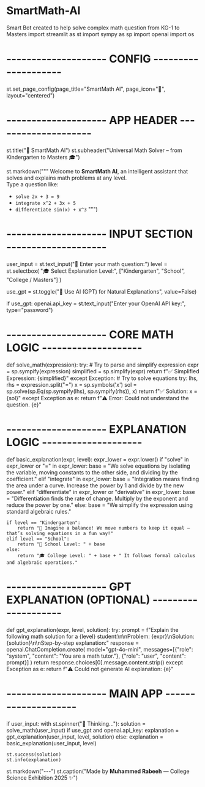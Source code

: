 # SmartMath-AI
Smart Bot created to help solve complex math question from KG-1 to Masters
import streamlit as st
import sympy as sp
import openai
import os

# -------------------- CONFIG --------------------
st.set_page_config(page_title="SmartMath AI", page_icon="🤖", layout="centered")

# -------------------- APP HEADER --------------------
st.title("🤖 SmartMath AI")
st.subheader("Universal Math Solver – from Kindergarten to Masters 🎓")

st.markdown("""
Welcome to **SmartMath AI**, an intelligent assistant that solves and explains math
problems at any level.  
Type a question like:
- `solve 2x + 3 = 9`
- `integrate x^2 + 3x + 5`
- `differentiate sin(x) + x^3`
""")

# -------------------- INPUT SECTION --------------------
user_input = st.text_input("🧮 Enter your math question:")
level = st.selectbox(
    "🎓 Select Explanation Level:",
    ["Kindergarten", "School", "College / Masters"]
)

use_gpt = st.toggle("💬 Use AI (GPT) for Natural Explanations", value=False)

if use_gpt:
    openai.api_key = st.text_input("Enter your OpenAI API key:", type="password")

# -------------------- CORE MATH LOGIC --------------------
def solve_math(expression):
    try:
        # Try to parse and simplify expression
        expr = sp.sympify(expression)
        simplified = sp.simplify(expr)
        return f"✅ Simplified Expression: {simplified}"
    except Exception:
        # Try to solve equations
        try:
            lhs, rhs = expression.split("=")
            x = sp.symbols('x')
            sol = sp.solve(sp.Eq(sp.sympify(lhs), sp.sympify(rhs)), x)
            return f"✅ Solution: x = {sol}"
        except Exception as e:
            return f"⚠️ Error: Could not understand the question. {e}"

# -------------------- EXPLANATION LOGIC --------------------
def basic_explanation(expr, level):
    expr_lower = expr.lower()
    if "solve" in expr_lower or "=" in expr_lower:
        base = "We solve equations by isolating the variable, moving constants to the other side, and dividing by the coefficient."
    elif "integrate" in expr_lower:
        base = "Integration means finding the area under a curve. Increase the power by 1 and divide by the new power."
    elif "differentiate" in expr_lower or "derivative" in expr_lower:
        base = "Differentiation finds the rate of change. Multiply by the exponent and reduce the power by one."
    else:
        base = "We simplify the expression using standard algebraic rules."

    if level == "Kindergarten":
        return "🧸 Imagine a balance! We move numbers to keep it equal — that’s solving equations in a fun way!"
    elif level == "School":
        return "📘 School Level: " + base
    else:
        return "🎓 College Level: " + base + " It follows formal calculus and algebraic operations."

# -------------------- GPT EXPLANATION (OPTIONAL) --------------------
def gpt_explanation(expr, level, solution):
    try:
        prompt = f"Explain the following math solution for a {level} student:\n\nProblem: {expr}\nSolution: {solution}\n\nStep-by-step explanation:"
        response = openai.ChatCompletion.create(
            model="gpt-4o-mini",
            messages=[{"role": "system", "content": "You are a math tutor."},
                      {"role": "user", "content": prompt}]
        )
        return response.choices[0].message.content.strip()
    except Exception as e:
        return f"⚠️ Could not generate AI explanation: {e}"

# -------------------- MAIN APP --------------------
if user_input:
    with st.spinner("🧠 Thinking..."):
        solution = solve_math(user_input)
        if use_gpt and openai.api_key:
            explanation = gpt_explanation(user_input, level, solution)
        else:
            explanation = basic_explanation(user_input, level)

    st.success(solution)
    st.info(explanation)

st.markdown("---")
st.caption("Made by **Muhammed Rabeeh** — College Science Exhibition 2025 ✨")
